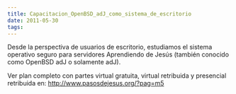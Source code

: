 ```yaml
---
title: Capacitacion_OpenBSD_adJ_como_sistema_de_escritorio
date: 2011-05-30
tags:
---
```

Desde la perspectiva de usuarios de escritorio, estudiamos el sistema operativo seguro para servidores Aprendiendo de Jesús (también conocido como OpenBSD adJ o solamente adJ). 

Ver plan completo con partes virtual gratuita, virtual retribuida y presencial retribuida en: http://www.pasosdejesus.org/?pag=m5
